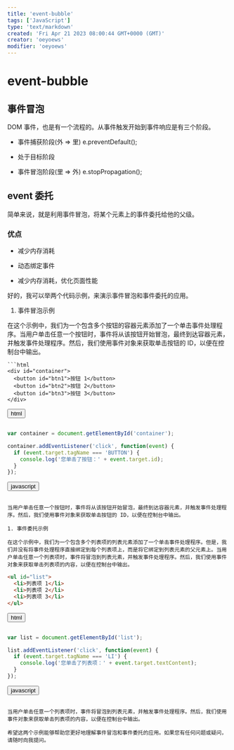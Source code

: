 ```yaml
---
title: 'event-bubble'
tags: ['JavaScript']
type: 'text/markdown'
created: 'Fri Apr 21 2023 08:00:44 GMT+0000 (GMT)'
creator: 'oeyoews'
modifier: 'oeyoews'
---
```


# event-bubble

## 事件冒泡

DOM 事件，也是有一个流程的。从事件触发开始到事件响应是有三个阶段。

* 事件捕获阶段(外 => 里) e.preventDefault();

* 处于目标阶段

* 事件冒泡阶段(里 => 外) e.stopPropagation();

## event 委托

简单来说，就是利用事件冒泡，将某个元素上的事件委托给他的父级。

### 优点

* 减少内存消耗

* 动态绑定事件

* 减少内存消耗，优化页面性能

好的，我可以举两个代码示例，来演示事件冒泡和事件委托的应用。

1. 事件冒泡示例

在这个示例中，我们为一个包含多个按钮的容器元素添加了一个单击事件处理程序。当用户单击任意一个按钮时，事件将从该按钮开始冒泡，最终到达容器元素，并触发事件处理程序。然后，我们使用事件对象来获取单击按钮的 ID，以便在控制台中输出。

```
```html
<div id="container">
  <button id="btn1">按钮 1</button>
  <button id="btn2">按钮 2</button>
  <button id="btn3">按钮 3</button>
</div>
```

<button>html</button>
```

```
```javascript
var container = document.getElementById('container');

container.addEventListener('click', function(event) {
  if (event.target.tagName === 'BUTTON') {
    console.log('您单击了按钮：' + event.target.id);
  }
});
```

<button>javascript</button>
```

当用户单击任意一个按钮时，事件将从该按钮开始冒泡，最终到达容器元素，并触发事件处理程序。然后，我们使用事件对象来获取单击按钮的 ID，以便在控制台中输出。

1. 事件委托示例

在这个示例中，我们为一个包含多个列表项的列表元素添加了一个单击事件处理程序。但是，我们并没有将事件处理程序直接绑定到每个列表项上，而是将它绑定到列表元素的父元素上。当用户单击任意一个列表项时，事件将冒泡到列表元素，并触发事件处理程序。然后，我们使用事件对象来获取单击列表项的内容，以便在控制台中输出。

```
```html
<ul id="list">
  <li>列表项 1</li>
  <li>列表项 2</li>
  <li>列表项 3</li>
</ul>
```

<button>html</button>
```

```
```javascript
var list = document.getElementById('list');

list.addEventListener('click', function(event) {
  if (event.target.tagName === 'LI') {
    console.log('您单击了列表项：' + event.target.textContent);
  }
});
```

<button>javascript</button>
```

当用户单击任意一个列表项时，事件将冒泡到列表元素，并触发事件处理程序。然后，我们使用事件对象来获取单击列表项的内容，以便在控制台中输出。

希望这两个示例能够帮助您更好地理解事件冒泡和事件委托的应用。如果您有任何问题或疑问，请随时向我提问。
